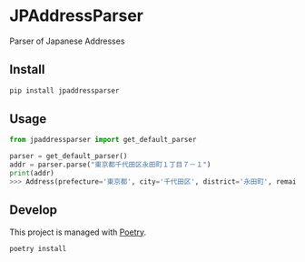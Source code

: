 # JPAddressParser
Parser of Japanese Addresses

## Install

```sh
pip install jpaddressparser
```

## Usage

```python
from jpaddressparser import get_default_parser

parser = get_default_parser()
addr = parser.parse("東京都千代田区永田町１丁目７－１")
print(addr)
>>> Address(prefecture='東京都', city='千代田区', district='永田町', remained_address='1丁目7-1')
```

## Develop

This project is managed with [Poetry](https://python-poetry.org/).

```sh
poetry install
```